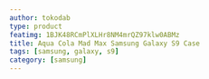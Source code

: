 ```yaml
---
author: tokodab
type: product
featimg: 1BJK48RCmPlXLHr8NM4mrQZ97klw0ABMz
title: Aqua Cola Mad Max Samsung Galaxy S9 Case
tags: [samsung, galaxy, s9]
category: [samsung]
---
```

